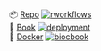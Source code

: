 <!-- badges: start -->
📦 [Repo](https://github.com/lmweber/BookTestingBookdown) [![rworkflows](https://img.shields.io/github/actions/workflow/status/lmweber/BookTestingBookdown/rworkflows.yml?label=Package%20check)](https://github.com/lmweber/BookTestingBookdown/actions/workflows/rworkflows.yml)   
📖 [Book](https://lmweber.github.io/BookTestingBookdown/devel) [![deployment](https://img.shields.io/github/actions/workflow/status/lmweber/BookTestingBookdown/pages/pages-build-deployment?label=Book%20deployment)](https://github.com/lmweber/BookTestingBookdown/actions/workflows/pages/pages-build-deployment)  
🐳 [Docker](https://github.com/lmweber/BookTestingBookdown/pkgs/container/BookTestingBookdown) [![biocbook](https://img.shields.io/github/actions/workflow/status/lmweber/BookTestingBookdown/biocbook.yml?label=Docker%20image)](https://github.com/lmweber/BookTestingBookdown/actions/workflows/biocbook.yml)  
<!-- badges: end -->
